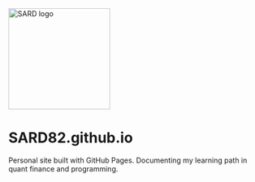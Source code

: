 <img height="200" src="https://imgur.com/aMA0OpO.png" alt="SARD logo">

# SARD82.github.io
Personal site built with GitHub Pages. Documenting my learning path in quant finance and programming.
